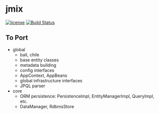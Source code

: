 # jmix

<p>
<a href="http://www.apache.org/licenses/LICENSE-2.0"><img src="https://img.shields.io/badge/license-Apache%20License%202.0-blue.svg?style=flat" alt="license" title=""></a>
<a href="https://travis-ci.org/jmix-framework/jmix"><img src="https://travis-ci.org/jmix-framework/jmix.svg?branch=master" alt="Build Status" title=""></a>
</p>

## To Port

* global
  * bali, chile
  * base entity classes
  * metadata building
  * config interfaces
  * AppContext, AppBeans
  * global infrastructure interfaces
  * JPQL parser
* core
  * ORM persistence: PersistenceImpl, EntityManagerImpl, QueryImpl, etc.
  * DataManager, RdbmsStore
